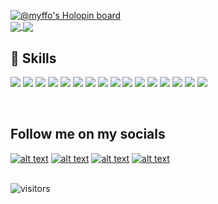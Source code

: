 [![@myffo's Holopin board](https://holopin.me/myffo)](https://holopin.io/@myffo)
<br>
<a href="https://github.com/dar1ooo">
  <img align="center" src="https://github-readme-stats-fscwwl8nn-dar1ooo.vercel.app/api?username=dar1ooo&count_private=true&theme=jolly" />
</a>
<a href="https://github.com/dar1ooo">
  <img align="center" src="https://github-readme-stats-fscwwl8nn-dar1ooo.vercel.app/api/wakatime?username=dar1ooo&layout=compact&langs_count=10&theme=jolly" />
</a>

## 💼 Skills

![](https://img.shields.io/badge/Code-Angular-informational?style=flat&logo=angular&logoColor=white&color=4AB197)
![](https://img.shields.io/badge/Code-TypeScript-informational?style=flat&logo=TypeScript&logoColor=white&color=4AB197)
![](https://img.shields.io/badge/Code-CSharp-informational?style=flat&logo=c-sharp&logoColor=white&color=4AB197)
![](https://img.shields.io/badge/Code-JavaScript-informational?style=flat&logo=JavaScript&logoColor=white&color=4AB197)
![](https://img.shields.io/badge/Code-.NET-informational?style=flat&logo=.net&logoColor=white&color=4AB197)
![](https://img.shields.io/badge/Code-MongoDB-informational?style=flat&logo=MongoDB&logoColor=white&color=4AB197)
![](https://img.shields.io/badge/Code-MySQL-informational?style=flat&logo=MySQL&logoColor=white&color=4AB197)
![](https://img.shields.io/badge/Style-CSS-informational?style=flat&logo=css3&logoColor=white&color=4AB197)
![](https://img.shields.io/badge/Style-Sass-informational?style=flat&logo=Sass&logoColor=white&color=4AB197)
![](https://img.shields.io/badge/Tools-Docker-informational?style=flat&logo=docker&logoColor=white&color=4AB197)
![](https://img.shields.io/badge/Tools-NPM-informational?style=flat&logo=npm&logoColor=white&color=4AB197)
![](https://img.shields.io/badge/Tools-Postman-informational?style=flat&logo=Postman&logoColor=white&color=4AB197)
![](https://img.shields.io/badge/Tools-Photoshop-informational?style=flat&logo=Adobe-Photoshop&logoColor=white&color=4AB197)
![](https://img.shields.io/badge/Tools-Illustrator-informational?style=flat&logo=Adobe-Illustrator&logoColor=white&color=4AB197)
![](https://img.shields.io/badge/Tools-GitHub-informational?style=flat&logo=GitHub&logoColor=white&color=4AB197)
![](https://img.shields.io/badge/Tools-GitLab-informational?style=flat&logo=GitLab&logoColor=white&color=4AB197)

<br>

## Follow me on my socials

[![alt text][1.1]][1]
[![alt text][2.1]][2]
[![alt text][3.1]][3]
[![alt text][4.1]][4]

[1.1]: https://imgur.com/NScDJQ9.png (spotify)
[2.1]: https://imgur.com/hyEQE9Z.png (twitter)
[3.1]: https://imgur.com/Owli0mR.png (instagram)
[4.1]: https://imgur.com/lMbWZfR.png (snapchat)

[1]: https://open.spotify.com/user/darioschaffner7
[2]: https://twitter.com/dar1oooo
[3]: https://instagram.com/dar1ooo
[4]: https://www.snapchat.com/add/dumboy1
<br>
![visitors](https://visitor-badge.deta.dev/badge?page_id=myffo&left_color=black&right_color=green)
